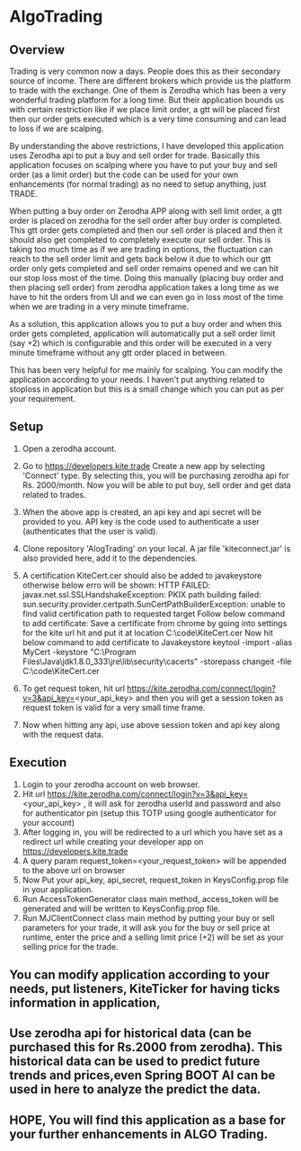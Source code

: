 # AlgoTrading
## Overview

Trading is very common now a days. People does this as their secondary source of income. There are different brokers which provide us the platform to trade
with the exchange.
One of them is Zerodha which has been a very wonderful trading platform for a long time. But their application bounds us with certain restriction like
if we place limit order, a gtt will be placed first then our order gets executed which is a very time consuming and can lead to loss if we are scalping.

By understanding the above restrictions, I have developed this application uses Zerodha api to put a buy and sell order for trade.
Basically this application focuses on scalping where you have to 
put your buy and sell order (as a limit order) but the code can be used for your own enhancements (for normal trading) as no need to setup anything, just TRADE.

When putting a buy order on Zerodha APP along with sell limit order, a gtt order is placed on zerodha for the
sell order after buy order is completed. This gtt order gets completed and then our sell order is placed 
and then it should also get completed to completely execute our sell order.
This is taking too much time as if we are trading in options, the fluctuation can reach to the sell order limit and gets
back below it due to which our gtt order only gets completed and sell order remains opened and we can hit our stop loss most
of the time.
Doing this manually (placing buy order and then placing sell order) from zerodha application takes a long time as we have to
hit the orders from UI and we can even go in loss most of the time when we are trading in a very minute timeframe.

As a solution, this application allows you to put a buy order and when this order gets completed, application will automatically put a sell order
limit (say +2) which is configurable and this order will be executed in a very minute timeframe without any gtt order placed in between.

This has been very helpful for me mainly for scalping.
You can modify the application according to your needs. 
I haven't put anything related to stoploss in application but this is a small change which you can put as per your requirement.

## Setup
1. Open a zerodha account.

2. Go to https://developers.kite.trade 
   Create a new app by selecting 'Connect' type. By selecting this, you will be purchasing zerodha api for Rs. 2000/month.
   Now you will be able to put buy, sell order and get data related to trades.

3. When the above app is created, an api key and api secret will be provided to you. 
   API key is the code used to authenticate a user (authenticates that the user is valid).

4. Clone repository 'AlogTrading' on your local. A jar file 'kiteconnect.jar' is also provided here, add it to the dependencies.

5. A certification KiteCert.cer should also be added to javakeystore otherwise below erro will be shown:
   HTTP FAILED: javax.net.ssl.SSLHandshakeException: PKIX path building failed: sun.security.provider.certpath.SunCertPathBuilderException:
   unable to find valid certification path to requested target
   Follow below command to add certificate:
   Save a certificate from chrome by going into settings for the kite url hit and put it at location C:\code\KiteCert.cer
   Now hit below command to add certificate to Javakeystore
   keytool -import -alias MyCert -keystore "C:\Program Files\Java\jdk1.8.0_333\jre\lib\security\cacerts" -storepass changeit -file C:\code\KiteCert.cer

6. To get request token, hit url https://kite.zerodha.com/connect/login?v=3&api_key=<your_api_key>
   and then you will get a session token as request token is valid for a very small time frame.

7. Now when hitting any api, use above session token and api key along with the request data.

## Execution

1. Login to your zerodha account on web browser.
2. Hit url https://kite.zerodha.com/connect/login?v=3&api_key=<your_api_key> , it will ask for zerodha userId and password
   and also for authenticator pin (setup this TOTP using google authenticator for your account)
3. After logging in, you will be redirected to a url which you have set as a redirect url
   while creating your developer app on https://developers.kite.trade
4. A query param request_token=<your_request_token> will be appended to the above url on browser
5. Now Put your api_key, api_secret, request_token in KeysConfig.prop file in your application.
6. Run AccessTokenGenerator class main method, access_token will be generated and will be written to KeysConfig.prop file.
7. Run MJClientConnect class main method by putting your buy or sell parameters for your trade, it will ask you
   for the buy or sell price at runtime, enter the price and a selling limit price (+2) will be set as your selling
   price for the trade.

## You can modify application according to your needs, put listeners, KiteTicker for having ticks information in application,
## Use zerodha api for historical data (can be purchased this for Rs.2000 from zerodha). This historical data can be used to predict future trends and prices,even Spring BOOT AI can be used in here to analyze the predict the data.
## HOPE, You will find this application as a base for your further enhancements in ALGO Trading.



